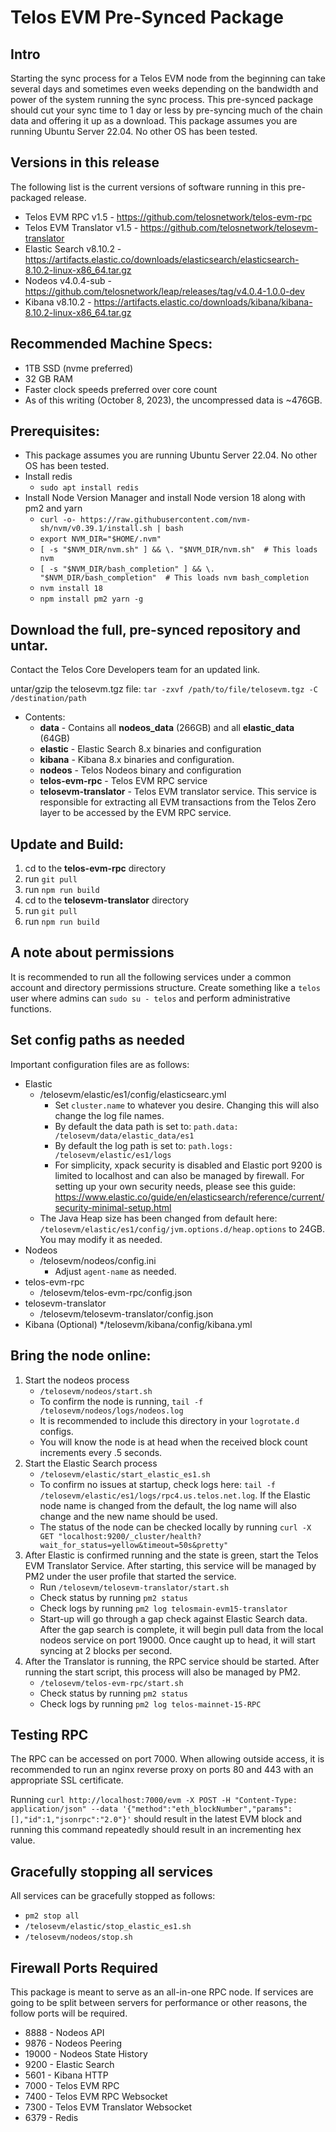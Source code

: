 # Telos EVM Pre-Synced Package

## Intro
Starting the sync process for a Telos EVM node from the beginning can take several days and sometimes even weeks depending on the bandwidth and power of the system running the sync process. This pre-synced package should cut your sync time to 1 day or less by pre-syncing much of the chain data and offering it up as a download. This package assumes you are running Ubuntu Server 22.04. No other OS has been tested. 

## Versions in this release
The following list is the current versions of software running in this pre-packaged release.
* Telos EVM RPC v1.5 - https://github.com/telosnetwork/telos-evm-rpc
* Telos EVM Translator v1.5 - https://github.com/telosnetwork/telosevm-translator
* Elastic Search v8.10.2 - https://artifacts.elastic.co/downloads/elasticsearch/elasticsearch-8.10.2-linux-x86_64.tar.gz
* Nodeos v4.0.4-sub - https://github.com/telosnetwork/leap/releases/tag/v4.0.4-1.0.0-dev
* Kibana v8.10.2 - https://artifacts.elastic.co/downloads/kibana/kibana-8.10.2-linux-x86_64.tar.gz

## Recommended Machine Specs: 
* 1TB SSD (nvme preferred)
* 32 GB RAM
* Faster clock speeds preferred over core count
* As of this writing (October 8, 2023), the uncompressed data is ~476GB.

## Prerequisites: 
* This package assumes you are running Ubuntu Server 22.04. No other OS has been tested.
* Install redis
  * `sudo apt install redis`
* Install Node Version Manager and install Node version 18 along with pm2 and yarn
  * `curl -o- https://raw.githubusercontent.com/nvm-sh/nvm/v0.39.1/install.sh | bash`
  * `export NVM_DIR="$HOME/.nvm"`
  * `[ -s "$NVM_DIR/nvm.sh" ] && \. "$NVM_DIR/nvm.sh"  # This loads nvm`
  * `[ -s "$NVM_DIR/bash_completion" ] && \. "$NVM_DIR/bash_completion"  # This loads nvm bash_completion`
  * `nvm install 18`
  * `npm install pm2 yarn -g`

## Download the full, pre-synced repository and untar. 
Contact the Telos Core Developers team for an updated link.

untar/gzip the telosevm.tgz file: `tar -zxvf /path/to/file/telosevm.tgz -C /destination/path`

* Contents:
  * **data** - Contains all **nodeos_data** (266GB) and all **elastic_data** (64GB)
  * **elastic** - Elastic Search 8.x binaries and configuration
  * **kibana** - Kibana 8.x binaries and configuration.
  * **nodeos** - Telos Nodeos binary and configuration
  * **telos-evm-rpc** - Telos EVM RPC service
  * **telosevm-translator** - Telos EVM translator service. This service is responsible for extracting all EVM transactions from the Telos Zero layer to be accessed by the EVM RPC service.

## Update and Build:

1. cd to the **telos-evm-rpc** directory
1. run `git pull`
1. run `npm run build`
1. cd to the **telosevm-translator** directory
1. run `git pull`
1. run `npm run build`

## A note about permissions
It is recommended to run all the following services under a common account and directory permissions structure. Create something like a `telos` user where admins can `sudo su - telos` and perform administrative functions.

## Set config paths as needed
Important configuration files are as follows:

* Elastic
  * /telosevm/elastic/es1/config/elasticsearc.yml
    * Set `cluster.name` to whatever you desire. Changing this will also change the log file names.
    * By default the data path is set to: `path.data: /telosevm/data/elastic_data/es1`
    * By default the log path is set to: `path.logs: /telosevm/elastic/es1/logs`
    * For simplicity, xpack security is disabled and Elastic port 9200 is limited to localhost and can also be managed by firewall. For setting up your own security needs, please see this guide: https://www.elastic.co/guide/en/elasticsearch/reference/current/security-minimal-setup.html
  * The Java Heap size has been changed from default here: `/telosevm/elastic/es1/config/jvm.options.d/heap.options` to 24GB. You may modify it as needed.
* Nodeos
  * /telosevm/nodeos/config.ini
    * Adjust `agent-name` as needed.
* telos-evm-rpc
  * /telosevm/telos-evm-rpc/config.json
* telosevm-translator
    * /telosevm/telosevm-translator/config.json
* Kibana (Optional)
  */telosevm/kibana/config/kibana.yml

## Bring the node online:
1. Start the nodeos process
   * `/telosevm/nodeos/start.sh`
   * To confirm the node is running, `tail -f /telosevm/nodeos/logs/nodeos.log`
   * It is recommended to include this directory in your `logrotate.d` configs.
   * You will know the node is at head when the received block count increments every .5 seconds.
1. Start the Elastic Search process
   * `/telosevm/elastic/start_elastic_es1.sh`
   * To confirm no issues at startup, check logs here: `tail -f /telosevm/elastic/es1/logs/rpc4.us.telos.net.log`. If the Elastic node name is changed from the default, the log name will also change and the new name should be used.
   * The status of the node can be checked locally by running `curl -X GET "localhost:9200/_cluster/health?wait_for_status=yellow&timeout=50s&pretty"`
1. After Elastic is confirmed running and the state is green, start the Telos EVM Translator Service. After starting, this service will be managed by PM2 under the user profile that started the service.
   * Run `/telosevm/telosevm-translator/start.sh`
   * Check status by running `pm2 status`
   * Check logs by running `pm2 log telosmain-evm15-translator`
   * Start-up will go through a gap check against Elastic Search data. After the gap search is complete, it will begin pull data from the local nodeos service on port 19000. Once caught up to head, it will start syncing at 2 blocks per second.
2. After the Translator is running, the RPC service should be started. After running the start script, this process will also be managed by PM2.
   * `/telosevm/telos-evm-rpc/start.sh`
   * Check status by running `pm2 status`
   * Check logs by running `pm2 log telos-mainnet-15-RPC`

## Testing RPC
The RPC can be accessed on port 7000. When allowing outside access, it is recommended to run an nginx reverse proxy on ports 80 and 443 with an appropriate SSL certificate.

Running `curl http://localhost:7000/evm -X POST -H "Content-Type: application/json" --data '{"method":"eth_blockNumber","params":[],"id":1,"jsonrpc":"2.0"}'` should result in the latest EVM block and running this command repeatedly should result in an incrementing hex value.

## Gracefully stopping all services
All services can be gracefully stopped as follows:
* `pm2 stop all`
* `/telosevm/elastic/stop_elastic_es1.sh`
* `/telosevm/nodeos/stop.sh`

## Firewall Ports Required
This package is meant to serve as an all-in-one RPC node. If services are going to be split between servers for performance or other reasons, the follow ports will be required. 
* 8888 - Nodeos API
* 9876 - Nodeos Peering
* 19000 - Nodeos State History
* 9200 - Elastic Search
* 5601 - Kibana HTTP
* 7000 - Telos EVM RPC
* 7400 - Telos EVM RPC Websocket
* 7300 - Telos EVM Translator Websocket
* 6379 - Redis



